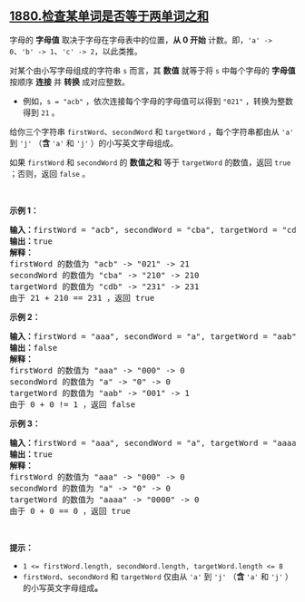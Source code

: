 ## [1880.检查某单词是否等于两单词之和](https://leetcode.cn/problems/check-if-word-equals-summation-of-two-words/)
<p>字母的 <strong>字母值</strong> 取决于字母在字母表中的位置，<strong>从 0 开始</strong> 计数。即，<code>'a' -&gt; 0</code>、<code>'b' -&gt; 1</code>、<code>'c' -&gt; 2</code>，以此类推。</p>

<p>对某个由小写字母组成的字符串 <code>s</code> 而言，其 <strong>数值</strong> 就等于将 <code>s</code> 中每个字母的 <strong>字母值</strong> 按顺序 <strong>连接</strong> 并 <strong>转换</strong> 成对应整数。</p>

<ul>
	<li>例如，<code>s = "acb"</code> ，依次连接每个字母的字母值可以得到 <code>"021"</code> ，转换为整数得到 <code>21</code> 。</li>
</ul>

<p>给你三个字符串 <code>firstWord</code>、<code>secondWord</code> 和 <code>targetWord</code> ，每个字符串都由从 <code>'a'</code> 到 <code>'j'</code> （<strong>含 </strong><code>'a'</code> 和 <code>'j'</code><strong> </strong>）的小写英文字母组成。</p>

<p>如果 <code>firstWord</code><em> </em>和<em> </em><code>secondWord</code> 的 <strong>数值之和</strong> 等于<em> </em><code>targetWord</code><em> </em>的数值，返回 <code>true</code> ；否则，返回<em> </em><code>false</code><em> </em>。</p>

<p> </p>

<p><strong>示例 1：</strong></p>

<pre><strong>输入：</strong>firstWord = "acb", secondWord = "cba", targetWord = "cdb"
<strong>输出：</strong>true
<strong>解释：</strong>
firstWord 的数值为 "acb" -&gt; "021" -&gt; 21
secondWord 的数值为 "cba" -&gt; "210" -&gt; 210
targetWord 的数值为 "cdb" -&gt; "231" -&gt; 231
由于 21 + 210 == 231 ，返回 true
</pre>

<p><strong>示例 2：</strong></p>

<pre><strong>输入：</strong>firstWord = "aaa", secondWord = "a", targetWord = "aab"
<strong>输出：</strong>false
<strong>解释：</strong>
firstWord 的数值为 "aaa" -&gt; "000" -&gt; 0
secondWord 的数值为 "a" -&gt; "0" -&gt; 0
targetWord 的数值为 "aab" -&gt; "001" -&gt; 1
由于 0 + 0 != 1 ，返回 false</pre>

<p><strong>示例 3：</strong></p>

<pre><strong>输入：</strong>firstWord = "aaa", secondWord = "a", targetWord = "aaaa"
<strong>输出：</strong>true
<strong>解释：</strong>
firstWord 的数值为 "aaa" -&gt; "000" -&gt; 0
secondWord 的数值为 "a" -&gt; "0" -&gt; 0
targetWord 的数值为 "aaaa" -&gt; "0000" -&gt; 0
由于 0 + 0 == 0 ，返回 true
</pre>

<p> </p>

<p><strong>提示：</strong></p>

<ul>
	<li><code>1 &lt;= firstWord.length, </code><code>secondWord.length, </code><code>targetWord.length &lt;= 8</code></li>
	<li><code>firstWord</code>、<code>secondWord</code> 和 <code>targetWord</code> 仅由从 <code>'a'</code> 到 <code>'j'</code> （<strong>含 </strong><code>'a'</code> 和 <code>'j'</code><strong> </strong>）的小写英文字母组成<strong>。</strong></li>
</ul>
